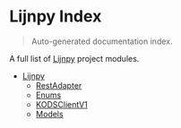 # Lijnpy Index

> Auto-generated documentation index.

A full list of [Lijnpy](https://github.com/IliasIB/lijnpy) project modules.

- [Lijnpy](lijnpy/index.md#lijnpy)
    - [RestAdapter](lijnpy/_rest_adapter.md#restadapter)
    - [Enums](lijnpy/enums.md#enums)
    - [KODSClientV1](lijnpy/kods_client_v1.md#kodsclientv1)
    - [Models](lijnpy/models.md#models)
